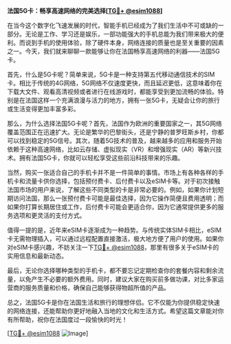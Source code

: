**法国5G卡：畅享高速网络的完美选择[[TG💪+ @esim1088](https://t.me/s/esim1088)]**

在当今这个数字化飞速发展的时代，智能手机已经成为了我们生活中不可或缺的一部分。无论是工作、学习还是娱乐，一部功能强大的手机总能为我们带来极大的便利。而说到手机的使用体验，除了硬件本身，网络连接的质量也是至关重要的因素之一。今天，我们就来聊聊一款能够让你在法国畅享高速网络的利器——法国5G卡。

首先，什么是5G卡呢？简单来说，5G卡是一种支持第五代移动通信技术的SIM卡。相比于传统的4G网络，5G网络不仅速度更快，而且延迟更低，这意味着你在下载大文件、观看高清视频或者进行在线游戏时，都能享受到更加流畅的体验。特别是在法国这样一个充满浪漫与活力的地方，拥有一张5G卡，无疑会让你的旅行或生活变得更加丰富多彩。

那么，为什么选择法国5G卡呢？首先，法国作为欧洲的重要国家之一，其5G网络覆盖范围正在迅速扩大。无论是繁华的巴黎街头，还是宁静的普罗旺斯乡村，你都可以找到稳定的5G信号。其次，随着5G技术的普及，越来越多的应用和服务开始依赖于这种高速网络，比如云存储、虚拟现实（VR）和增强现实（AR）等新兴技术。拥有法国5G卡，你就可以轻松享受这些前沿科技带来的乐趣。

当然，购买一张适合自己的手机卡并不是一件简单的事情。市场上有各种各样的手机卡和流量卡供你选择，包括预付费卡、后付费卡以及eSIM卡等。对于初次接触法国市场的用户来说，了解这些不同类型的卡是非常必要的。例如，如果你计划短期访问法国，那么一张预付费卡可能是最佳选择，因为它操作简便且费用透明；而如果你打算长期居住或工作，后付费卡可能会更适合你，因为它通常提供更多的服务选项和更灵活的支付方式。

值得一提的是，近年来eSIM卡逐渐成为一种趋势。与传统实体SIM卡相比，eSIM卡无需物理插入，可以通过远程配置直接激活，极大地方便了用户的使用。如果你对eSIM卡感兴趣，不妨关注一下[TG💪+ @esim1088](https://t.me/s/esim1088)，那里有很多关于eSIM卡的实用信息和最新动态。

最后，无论你选择哪种类型的手机卡，都不要忘记定期检查你的套餐内容和剩余流量，以免产生不必要的额外费用。同时，建议大家在购买前多做功课，对比多家运营商的服务质量和价格，确保自己能够获得物超所值的产品。

总之，法国5G卡是你在法国生活和旅行的理想伴侣。它不仅能为你提供稳定快速的网络连接，还能帮助你更好地融入当地的文化和生活方式。希望这篇文章能对你有所帮助，祝你在法国度过一段愉快的时光！

[[TG💪+ @esim1088](https://t.me/s/esim1088) ![Image](https://i.postimg.cc/4NQfJmqS/Snipaste-2025-05-13-00-14-12.png)]